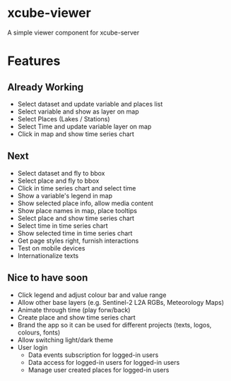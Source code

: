 # xcube-viewer

A simple viewer component for xcube-server


# Features

## Already Working

* Select dataset and update variable and places list
* Select variable and show as layer on map
* Select Places (Lakes / Stations)
* Select Time and update variable layer on map
* Click in map and show time series chart

## Next

* Select dataset and fly to bbox
* Select place and fly to bbox
* Click in time series chart and select time
* Show a variable's legend in map
* Show selected place info, allow media content
* Show place names in map, place tooltips
* Select place and show time series chart
* Select time in time series chart
* Show selected time in time series chart
* Get page styles right, furnish interactions
* Test on mobile devices
* Internationalize texts

## Nice to have soon

* Click legend and adjust colour bar and value range
* Allow other base layers (e.g. Sentinel-2 L2A RGBs, Meteorology Maps)
* Animate through time (play forw/back)
* Create place and show time series chart
* Brand the app so it can be used for different projects (texts, logos, colours, fonts)
* Allow switching light/dark theme
* User login
  - Data events subscription for logged-in users 
  - Data access for logged-in users for logged-in users 
  - Manage user created places for logged-in users



